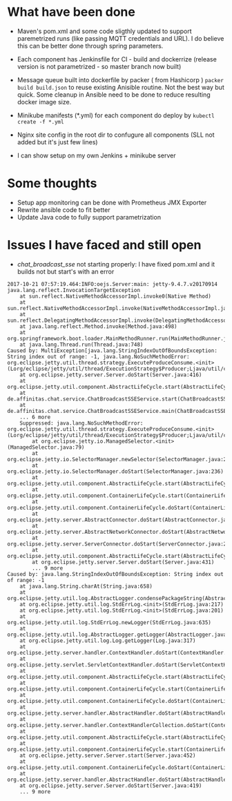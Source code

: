 What have been done
===

* Maven's pom.xml and some code sligthly updated to support paremetrized runs (like passing MQTT credentials and URL).
I do believe this can be better done through spring parameters.

* Each component has Jenkinsfile for CI - build and dockerrize (release version is not parametrized - so master branch now built)

* Message queue built into dockerfile by packer ( from Hashicorp ) `packer build build.json` to reuse existing Anisible routine. Not the best way but quick. Some cleanup in Ansible need to be done to reduce resulting docker image size.

* Minikube manifests (*.yml) for each component do deploy by `kubectl create -f *.yml`

* Nginx site config in the root dir to confugure all components (SLL not added but it's just few lines)

* I can show setup on my own Jenkins + minikube server

Some thoughts
===
* Setup app monitoring can be done with Prometheus JMX Exporter
* Rewrite ansible code to fit better 
* Update Java code to fully support parametrization 

Issues I have faced and still open
===
* *chat_broadcast_sse* not starting properly: I have fixed pom.xml and it builds not but start's with an error

```
2017-10-21 07:57:19.464:INFO:oejs.Server:main: jetty-9.4.7.v20170914
java.lang.reflect.InvocationTargetException
	at sun.reflect.NativeMethodAccessorImpl.invoke0(Native Method)
	at sun.reflect.NativeMethodAccessorImpl.invoke(NativeMethodAccessorImpl.java:62)
	at sun.reflect.DelegatingMethodAccessorImpl.invoke(DelegatingMethodAccessorImpl.java:43)
	at java.lang.reflect.Method.invoke(Method.java:498)
	at org.springframework.boot.loader.MainMethodRunner.run(MainMethodRunner.java:53)
	at java.lang.Thread.run(Thread.java:748)
Caused by: MultiException[java.lang.StringIndexOutOfBoundsException: String index out of range: -1, java.lang.NoSuchMethodError: org.eclipse.jetty.util.thread.strategy.ExecuteProduceConsume.<init>(Lorg/eclipse/jetty/util/thread/ExecutionStrategy$Producer;Ljava/util/concurrent/Executor;Lorg/eclipse/jetty/util/thread/Invocable$InvocationType;)V]
	at org.eclipse.jetty.server.Server.doStart(Server.java:416)
	at org.eclipse.jetty.util.component.AbstractLifeCycle.start(AbstractLifeCycle.java:68)
	at de.affinitas.chat.service.ChatBroadcastSSEService.start(ChatBroadcastSSEService.java:41)
	at de.affinitas.chat.service.ChatBroadcastSSEService.main(ChatBroadcastSSEService.java:19)
	... 6 more
	Suppressed: java.lang.NoSuchMethodError: org.eclipse.jetty.util.thread.strategy.ExecuteProduceConsume.<init>(Lorg/eclipse/jetty/util/thread/ExecutionStrategy$Producer;Ljava/util/concurrent/Executor;Lorg/eclipse/jetty/util/thread/Invocable$InvocationType;)V
		at org.eclipse.jetty.io.ManagedSelector.<init>(ManagedSelector.java:79)
		at org.eclipse.jetty.io.SelectorManager.newSelector(SelectorManager.java:251)
		at org.eclipse.jetty.io.SelectorManager.doStart(SelectorManager.java:236)
		at org.eclipse.jetty.util.component.AbstractLifeCycle.start(AbstractLifeCycle.java:68)
		at org.eclipse.jetty.util.component.ContainerLifeCycle.start(ContainerLifeCycle.java:131)
		at org.eclipse.jetty.util.component.ContainerLifeCycle.doStart(ContainerLifeCycle.java:105)
		at org.eclipse.jetty.server.AbstractConnector.doStart(AbstractConnector.java:270)
		at org.eclipse.jetty.server.AbstractNetworkConnector.doStart(AbstractNetworkConnector.java:81)
		at org.eclipse.jetty.server.ServerConnector.doStart(ServerConnector.java:236)
		at org.eclipse.jetty.util.component.AbstractLifeCycle.start(AbstractLifeCycle.java:68)
		at org.eclipse.jetty.server.Server.doStart(Server.java:431)
		... 9 more
Caused by: java.lang.StringIndexOutOfBoundsException: String index out of range: -1
	at java.lang.String.charAt(String.java:658)
	at org.eclipse.jetty.util.log.AbstractLogger.condensePackageString(AbstractLogger.java:211)
	at org.eclipse.jetty.util.log.StdErrLog.<init>(StdErrLog.java:217)
	at org.eclipse.jetty.util.log.StdErrLog.<init>(StdErrLog.java:201)
	at org.eclipse.jetty.util.log.StdErrLog.newLogger(StdErrLog.java:635)
	at org.eclipse.jetty.util.log.AbstractLogger.getLogger(AbstractLogger.java:48)
	at org.eclipse.jetty.util.log.Log.getLogger(Log.java:317)
	at org.eclipse.jetty.server.handler.ContextHandler.doStart(ContextHandler.java:764)
	at org.eclipse.jetty.servlet.ServletContextHandler.doStart(ServletContextHandler.java:261)
	at org.eclipse.jetty.util.component.AbstractLifeCycle.start(AbstractLifeCycle.java:68)
	at org.eclipse.jetty.util.component.ContainerLifeCycle.start(ContainerLifeCycle.java:131)
	at org.eclipse.jetty.util.component.ContainerLifeCycle.doStart(ContainerLifeCycle.java:113)
	at org.eclipse.jetty.server.handler.AbstractHandler.doStart(AbstractHandler.java:113)
	at org.eclipse.jetty.server.handler.ContextHandlerCollection.doStart(ContextHandlerCollection.java:161)
	at org.eclipse.jetty.util.component.AbstractLifeCycle.start(AbstractLifeCycle.java:68)
	at org.eclipse.jetty.util.component.ContainerLifeCycle.start(ContainerLifeCycle.java:131)
	at org.eclipse.jetty.server.Server.start(Server.java:452)
	at org.eclipse.jetty.util.component.ContainerLifeCycle.doStart(ContainerLifeCycle.java:105)
	at org.eclipse.jetty.server.handler.AbstractHandler.doStart(AbstractHandler.java:113)
	at org.eclipse.jetty.server.Server.doStart(Server.java:419)
	... 9 more
```

